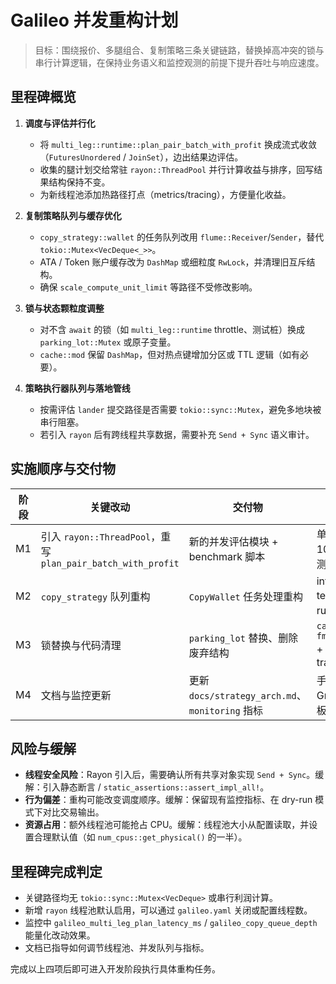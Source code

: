 # Galileo 并发重构计划

> 目标：围绕报价、多腿组合、复制策略三条关键链路，替换掉高冲突的锁与串行计算逻辑，在保持业务语义和监控观测的前提下提升吞吐与响应速度。

## 里程碑概览

1. **调度与评估并行化**
   - 将 `multi_leg::runtime::plan_pair_batch_with_profit` 换成流式收敛（`FuturesUnordered` / `JoinSet`），边出结果边评估。
   - 收集的腿计划交给常驻 `rayon::ThreadPool` 并行计算收益与排序，回写结果结构保持不变。
   - 为新线程池添加热路径打点（metrics/tracing），方便量化收益。

2. **复制策略队列与缓存优化**
   - `copy_strategy::wallet` 的任务队列改用 `flume::Receiver`/`Sender`，替代 `tokio::Mutex<VecDeque<_>>`。
   - ATA / Token 账户缓存改为 `DashMap` 或细粒度 `RwLock`，并清理旧互斥结构。
   - 确保 `scale_compute_unit_limit` 等路径不受修改影响。

3. **锁与状态颗粒度调整**
   - 对不含 `await` 的锁（如 `multi_leg::runtime` throttle、测试桩）换成 `parking_lot::Mutex` 或原子变量。
   - `cache::mod` 保留 `DashMap`，但对热点键增加分区或 TTL 逻辑（如有必要）。

4. **策略执行器队列与落地管线**
   - 按需评估 `lander` 提交路径是否需要 `tokio::sync::Mutex`，避免多地块被串行阻塞。
   - 若引入 `rayon` 后有跨线程共享数据，需要补充 `Send + Sync` 语义审计。

## 实施顺序与交付物

| 阶段 | 关键改动 | 交付物 | 验证 |
| ---- | -------- | ------ | ---- |
| M1 | 引入 `rayon::ThreadPool`，重写 `plan_pair_batch_with_profit` | 新的并发评估模块 + benchmark 脚本 | 单元测试 + 10k 批次压测 |
| M2 | `copy_strategy` 队列重构 | `CopyWallet` 任务处理重构 | integration test（dry-run） |
| M3 | 锁替换与代码清理 | `parking_lot` 替换、删除废弃结构 | `cargo fmt/clippy` + 热路径 tracing |
| M4 | 文档与监控更新 | 更新 `docs/strategy_arch.md`、`monitoring` 指标 | 手动验证 + Grafana 面板说明 |

## 风险与缓解

- **线程安全风险**：Rayon 引入后，需要确认所有共享对象实现 `Send + Sync`。缓解：引入静态断言 / `static_assertions::assert_impl_all!`。
- **行为偏差**：重构可能改变调度顺序。缓解：保留现有监控指标、在 dry-run 模式下对比交易输出。
- **资源占用**：额外线程池可能抢占 CPU。缓解：线程池大小从配置读取，并设置合理默认值（如 `num_cpus::get_physical()` 的一半）。

## 里程碑完成判定

- 关键路径均无 `tokio::sync::Mutex<VecDeque>` 或串行利润计算。
- 新增 `rayon` 线程池默认启用，可以通过 `galileo.yaml` 关闭或配置线程数。
- 监控中 `galileo_multi_leg_plan_latency_ms` / `galileo_copy_queue_depth` 能量化改动效果。
- 文档已指导如何调节线程池、并发队列与指标。 

完成以上四项后即可进入开发阶段执行具体重构任务。 
